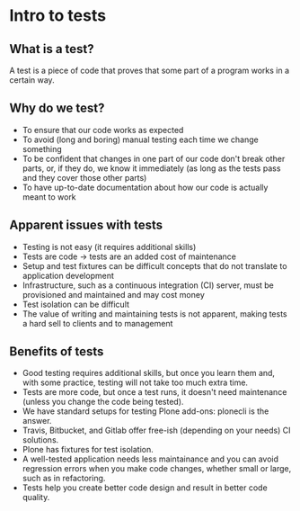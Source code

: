 # Intro to tests

## What is a test?

A test is a piece of code that proves that some part of a program works in a certain way.

## Why do we test?

- To ensure that our code works as expected
- To avoid (long and boring) manual testing each time we change something
- To be confident that changes in one part of our code don't break other parts, or, if they do, we know it immediately
  (as long as the tests pass and they cover those other parts)
- To have up-to-date documentation about how our code is actually meant to work

## Apparent issues with tests

- Testing is not easy (it requires additional skills)
- Tests are code -> tests are an added cost of maintenance
- Setup and test fixtures can be difficult concepts that do not translate to application development
- Infrastructure, such as a continuous integration (CI) server, must be provisioned and maintained and may cost money
- Test isolation can be difficult
- The value of writing and maintaining tests is not apparent, making tests a hard sell to clients and to management

## Benefits of tests

- Good testing requires additional skills, but once you learn them and, with some practice, testing will not take too much extra time.
- Tests are more code, but once a test runs, it doesn't need maintenance (unless you change the code being tested).
- We have standard setups for testing Plone add-ons: plonecli is the answer.
- Travis, Bitbucket, and Gitlab offer free-ish (depending on your needs) CI solutions.
- Plone has fixtures for test isolation.
- A well-tested application needs less maintainance and you can avoid regression errors when you make code changes,
  whether small or large, such as in refactoring.
- Tests help you create better code design and result in better code quality.
